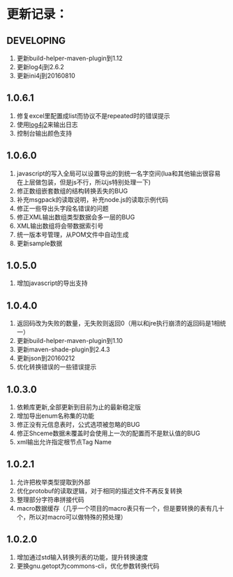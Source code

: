 更新记录：
==========

DEVELOPING
------
1. 更新build-helper-maven-plugin到1.12
2. 更新log4j到2.6.2
3. 更新ini4j到20160810

1.0.6.1
------
1. 修复excel里配置成list而协议不是repeated时的错误提示
2. 使用[log4j2](http://logging.apache.org/log4j/2.x/)来输出日志
3. 控制台输出颜色支持

1.0.6.0
------
1. javascript的写入全局可以设置导出的到统一名字空间(lua和其他输出很容易在上层做包装，但是js不行，所以js特别处理一下)
2. 修正数组嵌套数组的结构转换丢失的BUG
3. 补充msgpack的读取说明，补充node.js的读取示例代码
4. 修正一些导出头字段名错误的问题
5. 修正XML输出数组类型数据会多一层的BUG
6. XML输出数组将会带数据索引号
7. 统一版本号管理，从POM文件中自动生成
8. 更新sample数据

1.0.5.0
------
1. 增加javascript的导出支持

1.0.4.0
------
1. 返回码改为失败的数量，无失败则返回0（用以和jre执行崩溃的返回码是1相统一）
2. 更新build-helper-maven-plugin到1.10
3. 更新maven-shade-plugin到2.4.3
4. 更新json到20160212
5. 优化转换错误的一些错误提示

1.0.3.0
------
1. 依赖库更新,全部更新到目前为止的最新稳定版
2. 增加导出enum名称集的功能
3. 修正没有元信息表时，公式选项被忽略的BUG
4. 修正Shceme数据未覆盖时会使用上一次的配置而不是默认值的BUG
5. xml输出允许指定根节点Tag Name

1.0.2.1
------
1. 允许把枚举类型提取到外部
2. 优化protobuf的读取逻辑，对于相同的描述文件不再反复转换
3. 整理部分字符串拼接代码
4. macro数据缓存（几乎一个项目的macro表只有一个，但是要转换的表有几十个，所以对macro可以做特殊的预处理）

1.0.2.0
------
1. 增加通过std输入转换列表的功能，提升转换速度
2. 更换gnu.getopt为commons-cli，优化参数转换代码
